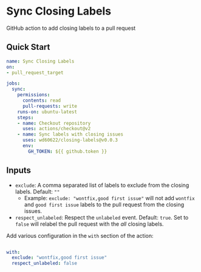 # Sync Closing Labels

GitHub action to add closing labels to a pull request

## Quick Start

```yaml
name: Sync Closing Labels
on:
- pull_request_target

jobs:
  sync:
    permissions:
      contents: read
      pull-requests: write
    runs-on: ubuntu-latest
    steps:
    - name: Checkout repository
      uses: actions/checkout@v2
    - name: Sync labels with closing issues
      uses: wd60622/closing-labels@v0.0.3
      env:
        GH_TOKEN: ${{ github.token }}
```

## Inputs

- `exclude`: A comma separated list of labels to exclude from the closing labels. Default: `""`
  - Example: `exclude: "wontfix,good first issue"` will not add `wontfix` and `good first issue` labels to the pull request
    from the closing issues.
- `respect_unlabeled`: Respect the `unlabeled` event. Default: `true`. Set to `false` will 
  relabel the pull request with the *all* closing labels.
  

Add various configuration in the `with` section of the action:

```yaml

with: 
  exclude: "wontfix,good first issue"
  respect_unlabeled: false
```
